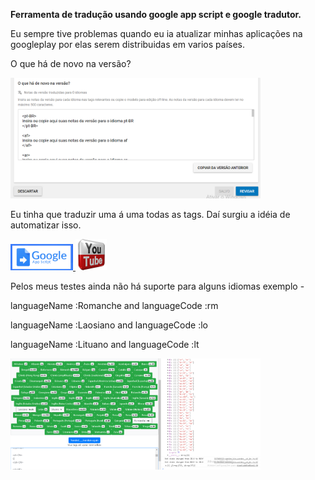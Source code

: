 **Ferramenta de tradução usando google app script e google tradutor.**

Eu sempre tive problemas quando eu ia atualizar minhas aplicações na googleplay por elas serem distribuidas em varios países.

O que há de novo na versão? 

<img src='https://raw.githubusercontent.com/Allanksr/web/master/Ferramenta%20de%20tradu%C3%A7%C3%A3o%20para%20Google%20PlayStore/0.PNG' width="400">

Eu tinha que traduzir uma á uma todas as tags.
Daí surgiu a idéia de automatizar isso.

<a title='Testar' href="https://script.google.com/macros/s/AKfycbwpLQ8Qnpah5-Xd2KqpwGaJFvybeTYXDJLPltrr_O-HyuXJ00Y/exec">
    <img src="https://raw.githubusercontent.com/Allanksr/web/master/Ferramenta%20de%20tradu%C3%A7%C3%A3o%20para%20Google%20PlayStore/2.PNG" width="100">
  </a>
  
  
  <a title='Video de exemplo' href="https://www.youtube.com/watch?v=p0nW4XP2fZE">
    <img src="https://raw.githubusercontent.com/Allanksr/web/master/Ferramenta%20de%20tradu%C3%A7%C3%A3o%20para%20Google%20PlayStore/youtube.png" width="50">
  </a>
 
 Pelos meus testes ainda não há suporte para alguns idiomas exemplo - 
 
  languageName :Romanche and languageCode :rm
 
  languageName :Laosiano and languageCode :lo
 
  languageName :Lituano and languageCode :lt


<img src='https://raw.githubusercontent.com/Allanksr/web/master/Ferramenta%20de%20tradu%C3%A7%C3%A3o%20para%20Google%20PlayStore/1.PNG' width="400">



